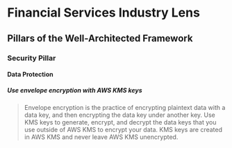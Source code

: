 # Financial Services Industry Lens
## Pillars of the Well-Architected Framework
### Security Pillar
#### Data Protection
##### Use envelope encryption with AWS KMS keys
> Envelope encryption is the practice of encrypting plaintext data with a data key, and then encrypting the data key under another key. Use KMS keys to generate, encrypt, and decrypt the data keys that you use outside of AWS KMS to encrypt your data. KMS keys are created in AWS KMS and never leave AWS KMS unencrypted.  

